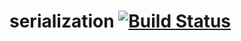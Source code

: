 # serialization [![Build Status](https://travis-ci.org/hildi-can/serialization.svg?branch=master)](https://travis-ci.org/hildi-can/serialization)
